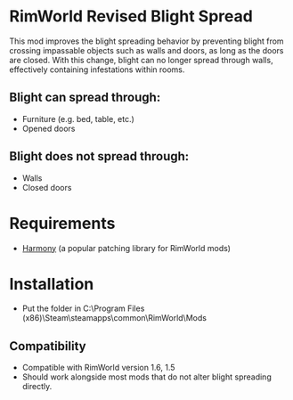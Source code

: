 # RimWorld Revised Blight Spread
This mod improves the blight spreading behavior by preventing blight from crossing impassable objects such as walls and doors, as long as the doors are closed. 
With this change, blight can no longer spread through walls, effectively containing infestations within rooms.

## Blight can spread through:
- Furniture (e.g. bed, table, etc.)
- Opened doors

## Blight does not spread through:
- Walls
- Closed doors

# Requirements
- [Harmony](https://github.com/pardeike/Harmony) (a popular patching library for RimWorld mods)


# Installation
- Put the folder in C:\Program Files (x86)\Steam\steamapps\common\RimWorld\Mods

## Compatibility
- Compatible with RimWorld version 1.6, 1.5
- Should work alongside most mods that do not alter blight spreading directly.
